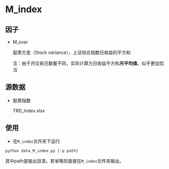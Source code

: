 # M_index

## 因子



- M_svar

  股票方差（Stock variance），上证综合指数日收益的平方和

  注：由于月交易日数量不同，实际计算为日收益平方和**月平均值**，似乎更加恰当

  


## 源数据

- 股票指数

  TRD_Index.xlsx

  


## 使用

- 在`M_index`文件夹下运行

```
python data_M_index.py [-p path]
```

其中path是输出目录。若省略则直接在`M_index`文件夹输出。

